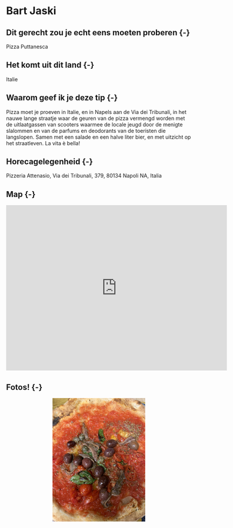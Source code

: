 # Bart Jaski







## Dit gerecht zou je echt eens moeten proberen {-} 

Pizza Puttanesca

## Het komt uit dit land {-}

Italie

## Waarom geef ik je deze tip {-}

Pizza moet je proeven in Italie, en in Napels aan de Via dei Tribunali, in het nauwe lange straatje waar de geuren van de pizza vermengd worden met de uitlaatgassen van scooters waarmee de locale jeugd door de menigte slalommen en van de parfums en deodorants van de toeristen die langslopen. Samen met een salade en een halve liter bier, en met uitzicht op het straatleven. La vita è bella!

## Horecagelegenheid {-}

Pizzeria Attenasio, Via dei Tribunali, 379, 80134 Napoli NA, Italia

## Map {-}

<iframe src="https://www.google.com/maps/embed?pb=!1m18!1m12!1m3!1d3017.9973838800497!2d14.252229714640889!3d40.849981237100984!2m3!1f0!2f0!3f0!3m2!1i1024!2i768!4f13.1!3m3!1m2!1s0x133b0842383bbbf7%3A0xd16127d6abbbba0a!2sPizzeria%20Attanasio!5e0!3m2!1snl!2snl!4v1661266530393!5m2!1snl!2snl" width="600" height="450" style="border:0;" allowfullscreen="" loading="lazy" referrerpolicy="no-referrer-when-downgrade"></iframe>

## Fotos! {-}

<img src="images/gerechten/pizza-bart_Bart Jaski.JPG" width="50%" style="display: block; margin: auto;" />

